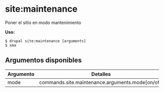 # site:maintenance
Poner el sitio en modo mantenimiento

**Uso:**
```
$ drupal site:maintenance [arguments]
$ sma  
```

## Argumentos disponibles
Argumento | Detalles
---------|-------------
mode | commands.site.maintenance.arguments.mode[on/off]
